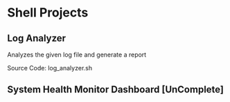 # Shell Projects
## Log Analyzer
Analyzes the given log file and generate a report

Source Code:
log_analyzer.sh


## System Health Monitor Dashboard [UnComplete]